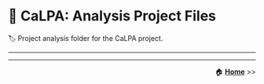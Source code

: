 # :open_file_folder: CaLPA: Analysis Project Files

:label: Project analysis folder for the CaLPA project.

-----


----

<div align="right">

:house: [**Home**](../) >>
</div>